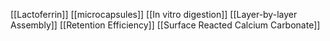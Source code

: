 [[Lactoferrin]]
[[microcapsules]]
[[In vitro digestion]]
[[Layer-by-layer Assembly]]
[[Retention Efficiency]]
[[Surface Reacted Calcium Carbonate]]
